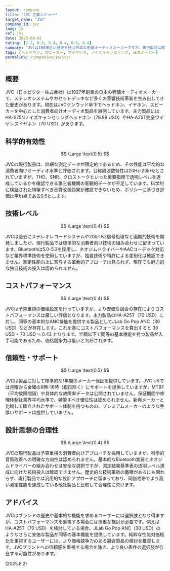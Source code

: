 ```yaml
---
layout: company
title: "JVC 企業レビュー"
target_name: "JVC"
company_id: jvc
lang: ja
ref: jvc
date: 2025-08-02
rating: [2.2, 0.5, 0.4, 0.4, 0.5, 0.4]
summary: "JVCは100年近い歴史を持つ日本の老舗オーディオメーカーですが、現行製品は客観的データが不足しており、コストパフォーマンスの面で厳しい評価となります。"
tags: [ヘッドホン, スピーカー, ワイヤレス, ノイズキャンセリング, 日本メーカー]
permalink: /companies/ja/jvc/
---
```


## 概要

JVC（日本ビクター株式会社）は1927年創業の日本の老舗オーディオメーカーで、ステレオシステムやカセットデッキなど多くの音響技術革新を生み出してきた歴史があります。現在はJVCケンウッド傘下でヘッドホン、イヤホン、スピーカーを中心とした消費者向けオーディオ製品を展開しています。主力製品にはHA-S75Nノイズキャンセリングヘッドホン（79.99 USD）やHA-A25T完全ワイヤレスイヤホン（70 USD）があります。

## 科学的有効性

$$ \Large \text{0.5} $$

JVCの現行製品は、詳細な測定データが限定的であるため、その性能は平均的な消費者向けオーディオ水準と評価されます。公称周波数特性は20Hz-20kHzとされていますが、THD、SNR、クロストークといった重要指標で透明レベルを達成しているかを確認できる第三者機関の客観的データが不足しています。科学的に検証された特筆すべき音質改善効果が確認できないため、ポリシーに基づき評価は平均点である0.5とします。

## 技術レベル

$$ \Large \text{0.4} $$

JVCは過去にステレオレコードシステムや20bit K2信号処理など画期的技術を開発しましたが、現行製品では標準的な消費者向け技術の組み合わせに留まっています。Bluetoothは5.0-5.3を採用し、ネオジムドライバーやAACコーデック対応など業界標準技術を使用していますが、独自技術や特許による差別化は確認できません。測定性能向上に寄与する革新的アプローチは見られず、現在でも魅力的な独自技術の投入は認められません。

## コストパフォーマンス

$$ \Large \text{0.4} $$

JVCは予算重視の価格設定を行っていますが、より安価な競合の存在によりコストパフォーマンスは厳しい評価となります。主力製品のHA-A25T（70 USD）に対し、同等の基本的なANC機能を提供する製品としてJLab Go Pop ANC（30 USD）などが存在します。これを基にコストパフォーマンスを算出すると 30 USD ÷ 70 USD ≒ 0.43 となります。半額以下で同等の基本機能を持つ製品が入手可能であるため、価格競争力は低いと判断されます。

## 信頼性・サポート

$$ \Large \text{0.5} $$

JVCは製品に対して標準的な1年間のメーカー保証を提供しています。JVC UKでは月曜から金曜の9時-16時（祝日除く）にサポートを提供していますが、MTBF（平均故障間隔）や具体的な故障率データは公開されていません。保証期間や修理体制は業界平均水準で、特筆すべき優位性は認められません。新興メーカーと比較して確立されたサポート体制を持つものの、プレミアムメーカーのような手厚いサポートは提供していません。

## 設計思想の合理性

$$ \Large \text{0.4} $$

JVCの現行製品は予算重視の消費者向けアプローチを採用していますが、科学的音質改善への明確な方向性は認められません。基本的なBluetooth実装とネオジムドライバーの組み合わせは安全な選択ですが、測定結果基準表の透明レベル達成に向けた技術投入は確認できません。歴史的な技術革新の蓄積があるにも関わらず、現行製品では汎用的な設計アプローチに留まっており、同価格帯でより高い測定性能を達成している他社製品と比較して合理性に欠けます。

## アドバイス

JVCはブランドの歴史や基本的な機能を求めるユーザーには選択肢となり得ますが、コストパフォーマンスを重視する場合には慎重な検討が必要です。例えばHA-A25T（70 USD）を検討している場合、JLab Go Pop ANC（30 USD）のようなさらに安価な製品が同等の基本機能を提供しています。純粋な性能対価格比を重視するユーザーには、より価格競争力のある競合製品の検討を推奨します。JVCブランドへの信頼感を重視する場合を除き、より良い条件の選択肢が存在する可能性があります。

(2025.8.2)
